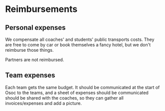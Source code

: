 # Reimbursements

## Personal expenses

We compensate all coaches' and students' public transports costs. They are free to come by car or book themselves a fancy hotel, but we don't reimburse those things.

Partners are not reimbursed.

## Team expenses

Each team gets the same budget. It should be communicated at the start of Osoc to the teams, and a sheet of expenses should be communicated should be shared with the coaches, so they can gather all invoices/expenses and add a picture.



